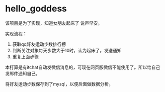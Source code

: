 # hello_goddess

该项目是为了实现，知道女朋友起床了 说声早安。

实现流程：

1. 获取qq好友运动步数排行榜
2. 判断关注对象每天步数大于10时，认为起床了，发送通知
3. 重复上面步骤

本打算是有itchat自动发微信消息的，可现在网页版微信不能使用了。所以给自己发邮件通知自己。

将好友运动步数保存到了mysql，以便后面做数据分析。
